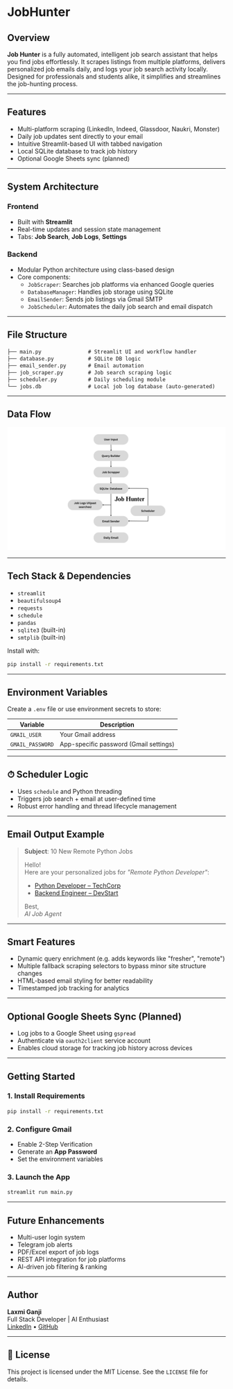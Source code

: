 # JobHunter


##  Overview

**Job Hunter** is a fully automated, intelligent job search assistant that helps you find jobs effortlessly. It scrapes listings from multiple platforms, delivers personalized job emails daily, and logs your job search activity locally. Designed for professionals and students alike, it simplifies and streamlines the job-hunting process.

---

##  Features

-  Multi-platform scraping (LinkedIn, Indeed, Glassdoor, Naukri, Monster)
-  Daily job updates sent directly to your email
-  Intuitive Streamlit-based UI with tabbed navigation
-  Local SQLite database to track job history
-  Optional Google Sheets sync (planned)

---

##  System Architecture

### Frontend
- Built with **Streamlit**
- Real-time updates and session state management
- Tabs: **Job Search**, **Job Logs**, **Settings**

### Backend
- Modular Python architecture using class-based design
- Core components:
  - `JobScraper`: Searches job platforms via enhanced Google queries
  - `DatabaseManager`: Handles job storage using SQLite
  - `EmailSender`: Sends job listings via Gmail SMTP
  - `JobScheduler`: Automates the daily job search and email dispatch

---

##  File Structure

```
├── main.py               # Streamlit UI and workflow handler
├── database.py           # SQLite DB logic
├── email_sender.py       # Email automation
├── job_scraper.py        # Job search scraping logic
├── scheduler.py          # Daily scheduling module
└── jobs.db               # Local job log database (auto-generated)
```

---

##  Data Flow

![Data Flow Diagram](./assets/dataflow.png)


---

##  Tech Stack & Dependencies

- `streamlit`
- `beautifulsoup4`
- `requests`
- `schedule`
- `pandas`
- `sqlite3` (built-in)
- `smtplib` (built-in)

Install with:
```bash
pip install -r requirements.txt
```

---

##  Environment Variables

Create a `.env` file or use environment secrets to store:

| Variable         | Description                            |
|------------------|----------------------------------------|
| `GMAIL_USER`     | Your Gmail address                     |
| `GMAIL_PASSWORD` | App-specific password (Gmail settings) |

---

## ⏱ Scheduler Logic

- Uses `schedule` and Python threading
- Triggers job search + email at user-defined time
- Robust error handling and thread lifecycle management

---

##  Email Output Example

> **Subject**:  10 New Remote Python Jobs  
>  
> Hello!  
> Here are your personalized jobs for *"Remote Python Developer"*:
>  
> - [Python Developer – TechCorp](https://techcorp.com/job1)  
> - [Backend Engineer – DevStart](https://devstart.com/job2)  
>  
> Best,  
> *AI Job Agent*

---

##  Smart Features

- Dynamic query enrichment (e.g. adds keywords like "fresher", "remote")
- Multiple fallback scraping selectors to bypass minor site structure changes
- HTML-based email styling for better readability
- Timestamped job tracking for analytics

---

##  Optional Google Sheets Sync (Planned)

- Log jobs to a Google Sheet using `gspread`
- Authenticate via `oauth2client` service account
- Enables cloud storage for tracking job history across devices

---

##  Getting Started

### 1. Install Requirements
```bash
pip install -r requirements.txt
```

### 2. Configure Gmail
- Enable 2-Step Verification
- Generate an **App Password**
- Set the environment variables

### 3. Launch the App
```bash
streamlit run main.py
```

---

##  Future Enhancements

- Multi-user login system
- Telegram job alerts
- PDF/Excel export of job logs
- REST API integration for job platforms
- AI-driven job filtering & ranking

---

##  Author

**Laxmi Ganji**  
 Full Stack Developer | AI Enthusiast  
 [LinkedIn](https://linkedin.com) • [GitHub](https://github.com)

---

## 📄 License

This project is licensed under the MIT License. See the `LICENSE` file for details.
